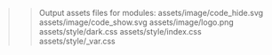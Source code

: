 >> Output assets files for modules:
assets/image/code_hide.svg
assets/image/code_show.svg
assets/image/logo.png
assets/style/dark.css
assets/style/index.css
assets/style/_var.css
